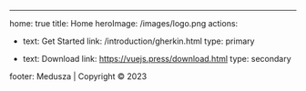---
home: true
title: Home
heroImage: /images/logo.png
actions:
  - text: Get Started
    link: /introduction/gherkin.html
    type: primary


  - text: Download
    link: https://vuejs.press/download.html
    type: secondary


footer: Medusza | Copyright © 2023
